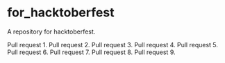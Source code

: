 # for_hacktoberfest
A repository for hacktoberfest.

Pull request 1.
Pull request 2.
Pull request 3.
Pull request 4.
Pull request 5.
Pull request 6.
Pull request 7.
Pull request 8.
Pull request 9.
